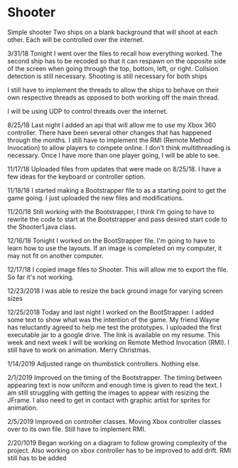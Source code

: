 # Shooter
Simple shooter
Two ships on a blank background that will shoot at each
other. Each will be controlled over the internet. 

3/31/18
Tonight I went over the files to recall how everything worked. 
The second ship has to be recoded so that it can respawn on the opposite
side of the screen when going through the top, bottom, left, or right. 
Collsion detection is still necessary. Shooting is still necessary for both ships

I still have to implement the threads to allow the ships to behave on their 
own respective threads as opposed to both working off the main thread. 

I will be using UDP to control threads over the internet. 


8/25/18
Last night I added an api that will allow me to use my Xbox 360 controller.
There have been several other changes that has happened through the months.
I still have to implement the RMI (Remote Method Invocation) to allow players
to compete online. I don't think multithreading is necessary. Once I have 
more than one player going, I will be able to see.


11/17/18
Uploaded files from updates that were made on
8/25/18. I have a few ideas for the keyboard or
controller option. 

11/18/18
I started making a Bootstrapper file to as a starting point
to get the game going. I just uploaded the new files and modifications.

11/20/18
Still working with the Bootstrapper, I think I'm going to have to rewrite
the code to start at the Bootstrapper and pass desired start code to the 
Shooter1.java class.


12/16/18
Tonight I worked on the BootStrapper file. I'm going to have 
to learn how to use the layouts. If an image is completed on my
computer, it may not fit on another computer. 

12/17/18
I copied image files to Shooter. This will allow me to export the file. 
So far it's not working.

12/23/2018
I was able to resize the back ground image for varying screen sizes

12/25/2018
Today and last night I worked on the BootStrapper. I added some text 
to show what was the intention of the game. My friend Wayne has reluctantly
agreed to help me test the prototypes. I uploaded the first executable jar 
to a google drive. The link is available on my resume. This week and next week
I will be working on Remote Method Invocation (RMI). I still have to work on 
animation. Merry Christmas.


1/14/2019
Adjusted range on thumbstick controllers. Nothing else.

2/1/2019
Improved on the timing of the Bootstrapper. The timing between appearing text is
now uniform and enough time is given to read the text. I am still struggling 
with getting the images to appear with resizing the JFrame. I also need to 
get in contact with graphic artist for sprites for animation. 

2/5/2019
Improved on controller classes. Moving Xbox controller classes over to its own file. 
Still have to implement RMI.

2/20/1019
Began working on a diagram to follow growing complexity of the project. 
Also working on xbox controller has to be improved to add drift. RMI still
has to be added
